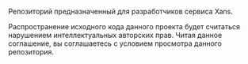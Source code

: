 Репозиторий предназначенный для разработчиков сервиса Xans. 

Распространение исходного кода данного проекта будет считаться нарушением интеллектуальных авторских прав. 
Читая данное соглашение, вы соглашаетесь с условием просмотра данного репозитория.
